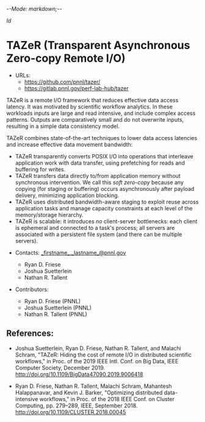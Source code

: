 -*-Mode: markdown;-*-

$Id$


TAZeR (Transparent Asynchronous Zero-copy Remote I/O)
=============================================================================

* URLs:
  - https://github.com/pnnl/tazer/
  - https://gitlab.pnnl.gov/perf-lab-hub/tazer


TAZeR is a remote I/O framework that reduces effective data access latency. It was motivated by scientific workflow analytics. In these workloads inputs are large and read intensive, and include complex access patterns. Outputs are comparatively small and do not overwrite inputs, resulting in a simple data consistency model.

TAZeR combines state-of-the-art techniques to lower data access latencies and increase effective data movement bandwidth:
- TAZeR transparently converts POSIX I/O into operations that interleave application work with data transfer, using prefetching for reads and buffering for writes.
- TAZeR transfers data directly to/from application memory without synchronous intervention. We call this _soft zero-copy_ because any copying (for staging or buffering) occurs asynchronously after payload delivery, minimizing application blocking.
- TAZeR uses distributed bandwidth-aware staging to exploit reuse across application tasks and manage capacity constraints at each level of the memory/storage hierarchy.
- TAZeR is scalable: it introduces _no_ client-server bottlenecks: each client is ephemeral and connected to a task's process; all servers are associated with a persistent file system (and there can be multiple servers).


* Contacts: _firstname_._lastname_@pnnl.gov
  - Ryan D. Friese
  - Joshua Suetterlein
  - Nathan R. Tallent


* Contributors:
  - Ryan D. Friese (PNNL)
  - Joshua Suetterlein (PNNL)
  - Nathan R. Tallent (PNNL)



References:
-----------------------------------------------------------------------------


* Joshua Suetterlein, Ryan D. Friese, Nathan R. Tallent, and Malachi Schram, "TAZeR: Hiding the cost of remote I/O in distributed scientific workflows," in Proc. of the 2019 IEEE Intl. Conf. on Big Data, IEEE Computer Society, December 2019. <http://doi.org/10.1109/BigData47090.2019.9006418>

* Ryan D. Friese, Nathan R. Tallent, Malachi Schram, Mahantesh Halappanavar, and Kevin J. Barker, "Optimizing distributed data-intensive workflows," in Proc. of the 2018 IEEE Conf. on Cluster Computing, pp. 279–289, IEEE, September 2018. <http://doi.org/10.1109/CLUSTER.2018.00045>
